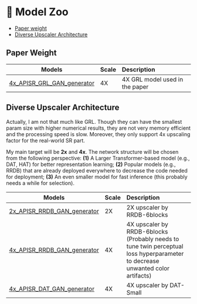 # :european_castle: Model Zoo

- [Paper weight](#for-paper-weight)
- [Diverse Upscaler Architecture](#for-diverse-upscaler)



## Paper Weight

| Models                                                                                                                          | Scale | Description                                  |
| ------------------------------------------------------------------------------------------------------------------------------- | :---- | :------------------------------------------- |
| [4x_APISR_GRL_GAN_generator](https://github.com/Kiteretsu77/APISR/releases/download/v0.1.0/4x_APISR_GRL_GAN_generator.pth)      | 4X    | 4X GRL model used in the paper               |




## Diverse Upscaler Architecture

Actually, I am not that much like GRL. Though they can have the smallest param size with higher numerical results, they are not very memory efficient and the processing speed is slow. Moreover, they only support 4x upscaling factor for the real-world SR part.

My main target will be **2x** and **4x**. The network structure will be chosen from the following perspective: **(1)** A Larger Transformer-based model (e.g., DAT, HAT) for better representation learning; **(2)** Popular models (e.g., RRDB) that are already deployed everywhere to decrease the code needed for deployment; **(3)** An even smaller model for fast inference (this probably needs a while for selection).


| Models                                                                                                                          | Scale | Description                                  |
| ------------------------------------------------------------------------------------------------------------------------------- | :---- | :------------------------------------------- |
| [2x_APISR_RRDB_GAN_generator](https://github.com/Kiteretsu77/APISR/releases/download/v0.1.0/2x_APISR_RRDB_GAN_generator.pth)    | 2X    | 2X upscaler by RRDB-6blocks                  |
| [4x_APISR_RRDB_GAN_generator](https://github.com/Kiteretsu77/APISR/releases/download/v0.2.0/4x_APISR_RRDB_GAN_generator.pth)    | 4X    | 4X upscaler by RRDB-6blocks (Probably needs to tune twin perceptual loss hyperparameter to decrease unwanted color artifacts)                 |
| [4x_APISR_DAT_GAN_generator](https://github.com/Kiteretsu77/APISR/releases/download/v0.3.0/4x_APISR_DAT_GAN_generator.pth)      | 4X    | 4X upscaler by DAT-Small                     |
